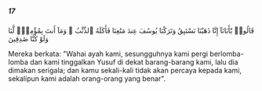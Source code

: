 ##### 17

<span class="ayah">قَالُوا۟ يَٰٓأَبَانَآ إِنَّا ذَهَبْنَا نَسْتَبِقُ وَتَرَكْنَا يُوسُفَ عِندَ مَتَٰعِنَا فَأَكَلَهُ ٱلذِّئْبُ ۖ وَمَآ أَنتَ بِمُؤْمِنٍۢ لَّنَا وَلَوْ كُنَّا صَٰدِقِينَ</span>

<span class="ayah_translation">Mereka berkata: "Wahai ayah kami, sesungguhnya kami pergi berlomba-lomba dan kami tinggalkan Yusuf di dekat barang-barang kami, lalu dia dimakan serigala; dan kamu sekali-kali tidak akan percaya kepada kami, sekalipun kami adalah orang-orang yang benar".</span>
